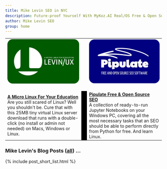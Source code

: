 ```yaml
---
title: Mike Levin SEO in NYC
description: Future-proof Yourself With MyKoz.AI Real/OS Free & Open Source (FOSS) AI SEO Software on a Small Linux Distro built with Python, vim, git and AI.
author: Mike Levin SEO
group: home
---
```


<table class="logos">
<tr>
<td class="hplg"><a href="/levinux/"><img src="/assets/logo/Levinux.PNG" border=0 /></a><br />&nbsp;</td>
<td>&nbsp;</td>
<td class="hplg"><a href="/pipulate/"><img src="/assets/logo/Pipulate.PNG" border=0 /></a><br />&nbsp;</td>
</tr>
<tr>
<td class="hptd"><b><a href="https://levinux.com/">A Micro Linux For Your Education</a></b><br />Are you still scared of Linux? Well you shouldn't be. Cure that with this 25MB tiny virtual Linux server download that runs with a double-click (no install or admin not needed) on Macs, Windows or Linux.</td>
<td style="background: black;">&nbsp;</td>
<td class="hptd"><b><a href="https://pipulate.com/">Pipulate Free & Open Source SEO</a></b><br />A collection of ready-to-run Jupyter Notebooks on your Windows PC, covering all the most necessary tasks that an SEO should be able to perform directly from Python for free. And learn Linux.</td>
</tr>
</table>

### Mike Levin's Blog Posts (<a href="/blog/">all</a>) ...

{% include post_short_list.html %}

